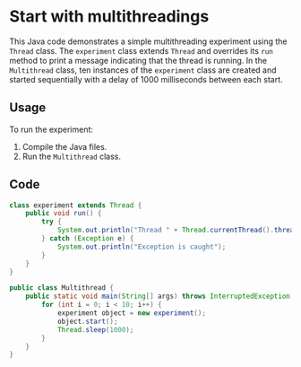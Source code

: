 # Start with multithreadings

This Java code demonstrates a simple multithreading experiment using the `Thread` class. The `experiment` class extends `Thread` and overrides its `run` method to print a message indicating that the thread is running. In the `Multithread` class, ten instances of the `experiment` class are created and started sequentially with a delay of 1000 milliseconds between each start.

## Usage

To run the experiment:

1. Compile the Java files.
2. Run the `Multithread` class.

## Code

```java
class experiment extends Thread {
    public void run() {
        try {
            System.out.println("Thread " + Thread.currentThread().threadId() + " is running");
        } catch (Exception e) {
            System.out.println("Exception is caught");
        }
    }
}

public class Multithread {
    public static void main(String[] args) throws InterruptedException {
        for (int i = 0; i < 10; i++) {
            experiment object = new experiment();
            object.start();
            Thread.sleep(1000);
        }
    }
}
